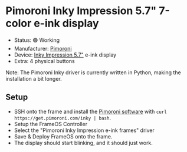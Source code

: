 # Pimoroni Inky Impression 5.7" 7-color e-ink display

- Status: 🟢 Working
- Manufacturer: [Pimoroni](https://shop.pimoroni.com/)
- Device: [Inky Impression 5.7"](https://shop.pimoroni.com/products/inky-impression-5-7?variant=32298701324371) e-ink display
- Extra: 4 physical buttons

Note: The Pimoroni Inky driver is currently written in Python, making the installation a bit longer.

## Setup

- SSH onto the frame and install the [Pimoroni software](https://shop.pimoroni.com/products/inky-impression-7-3?variant=40512683376723) with `curl https://get.pimoroni.com/inky | bash`. 
- Setup the FrameOS Controller
- Select the "Pimoroni Inky Impression e-ink frames" driver
- Save & Deploy FrameOS onto the frame.
- The display should start blinking, and it should just work.
